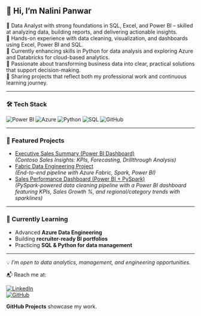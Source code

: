 ## 👋 Hi, I’m Nalini Panwar  

🔹 Data Analyst with strong foundations in SQL, Excel, and Power BI – skilled at analyzing data, building reports, and delivering actionable insights.  
🔹 Hands-on experience with data cleaning, visualization, and dashboards using Excel, Power BI and SQL.  
🔹 Currently enhancing skills in Python for data analysis and exploring Azure and Databricks for cloud-based analytics.  
🔹 Passionate about transforming business data into clear, practical solutions that support decision-making.  
🔹 Sharing projects that reflect both my professional work and continuous learning journey.  

---

### 🛠️ Tech Stack  
![Power BI](https://img.shields.io/badge/Power%20BI-F2C811?style=for-the-badge&logo=Power%20BI&logoColor=black)
![Azure](https://img.shields.io/badge/Microsoft%20Azure-0078D4?style=for-the-badge&logo=microsoftazure&logoColor=white)
![Python](https://img.shields.io/badge/Python-3776AB?style=for-the-badge&logo=python&logoColor=white)
![SQL](https://img.shields.io/badge/SQL-336791?style=for-the-badge&logo=postgresql&logoColor=white)
![GitHub](https://img.shields.io/badge/GitHub-181717?style=for-the-badge&logo=github&logoColor=white)

---

### 📂 Featured Projects  
- [Executive Sales Summary (Power BI Dashboard)](https://github.com/panwarnalini-hub/executive-sales-summary)  
  *(Contoso Sales Insights: KPIs, Forecasting, Drillthrough Analysis)*  
- [Fabric Data Engineering Project](https://github.com/panwarnalini-hub/fabric-data-engineer-project)  
  *(End-to-end pipeline with Azure Fabric, Spark, Power BI)*
- [Sales Performance Dashboard (Power BI + PySpark)](https://github.com/panwarnalini-hub/sales-performance-dashboard)  
  *(PySpark-powered data cleaning pipeline with a Power BI dashboard featuring KPIs, Sales Growth %, and regional/category trends with sparklines)* 

---

### 🌱 Currently Learning  
- Advanced **Azure Data Engineering**  
- Building **recruiter-ready BI portfolios**  
- Practicing **SQL & Python for data management**  

---

💡 *I’m open to data analytics, management, and engineering opportunities.*  

📬 Reach me at: 

[![LinkedIn](https://img.shields.io/badge/LinkedIn-0A66C2?style=for-the-badge&logo=linkedin&logoColor=white)](https://www.linkedin.com/in/nalinipanwar/)  
[![GitHub](https://img.shields.io/badge/GitHub-181717?style=for-the-badge&logo=github&logoColor=white)](https://github.com/panwarnalini-hub)  
 
**GitHub Projects** showcase my work.  
